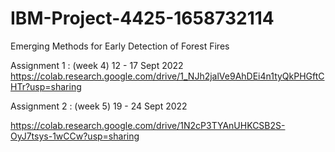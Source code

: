 # IBM-Project-4425-1658732114
Emerging Methods for Early Detection of Forest Fires


Assignment 1 : (week 4) 
12 - 17 Sept 2022
https://colab.research.google.com/drive/1_NJh2jalVe9AhDEi4n1tyQkPHGftCHTr?usp=sharing



Assignment 2 : (week 5) 
19 - 24 Sept 2022

https://colab.research.google.com/drive/1N2cP3TYAnUHKCSB2S-OyJ7tsys-1wCCw?usp=sharing
